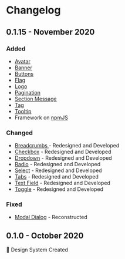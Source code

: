 # Changelog

## 0.1.15 - November 2020

### Added

* [Avatar](../components/avatar.md)
* [Banner](../components/banner.md)
* [Buttons](../components/button.md)
* [Flag](../components/flag.md)
* [Logo](../components/logo.md)
* [Pagination](../components/pagination.md)
* [Section Message](../components/section-message.md)
* [Tag](../components/tag.md)
* [Tooltip](../components/tooltip.md)
* Framework on [npmJS](https://www.npmjs.com/package/nelta-framework/)

### Changed

* [Breadcrumbs ](../components/breadcrumbs.md)- Redesigned and Developed
* [Checkbox](../components/checkbox.md) - Redesigned and Developed
* [Dropdown](../components/dropdown.md) - Redesigned and Developed
* [Radio](../components/radio.md) - Redesigned and Developed
* [Select](../components/select.md) - Redesigned and Developed
* [Tabs](../components/tabs.md) - Redesigned and Developed
* [Text Field](../components/text-field.md) - Redesigned and Developed
* [Toggle](../components/toggle.md) - Redesigned and Developed

### Fixed

* [Modal Dialog](../components/modal-dialog.md) - Reconstructed

## 0.1.0 - October 2020

🥳 Design System Created




